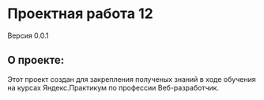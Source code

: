 # Проектная работа 12
Версия 0.0.1

## О проекте:
Этот проект создан для закрепления полученых знаний в ходе обучения на курсах Яндекс.Практикум по профессии Веб-разработчик.